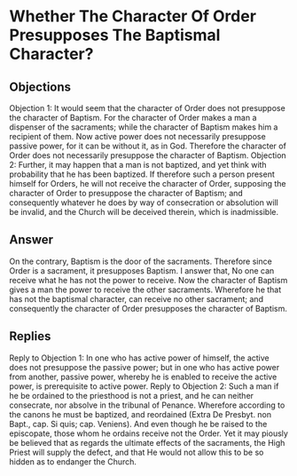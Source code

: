 # Whether The Character Of Order Presupposes The Baptismal Character?
## Objections
Objection 1: It would seem that the character of Order does not presuppose the character of Baptism. For the character of Order makes a man a dispenser of the sacraments; while the character of Baptism makes him a recipient of them. Now active power does not necessarily presuppose passive power, for it can be without it, as in God. Therefore the character of Order does not necessarily presuppose the character of Baptism.
Objection 2: Further, it may happen that a man is not baptized, and yet think with probability that he has been baptized. If therefore such a person present himself for Orders, he will not receive the character of Order, supposing the character of Order to presuppose the character of Baptism; and consequently whatever he does by way of consecration or absolution will be invalid, and the Church will be deceived therein, which is inadmissible.
## Answer
On the contrary, Baptism is the door of the sacraments. Therefore since Order is a sacrament, it presupposes Baptism.
I answer that, No one can receive what he has not the power to receive. Now the character of Baptism gives a man the power to receive the other sacraments. Wherefore he that has not the baptismal character, can receive no other sacrament; and consequently the character of Order presupposes the character of Baptism.
## Replies
Reply to Objection 1: In one who has active power of himself, the active does not presuppose the passive power; but in one who has active power from another, passive power, whereby he is enabled to receive the active power, is prerequisite to active power.
Reply to Objection 2: Such a man if he be ordained to the priesthood is not a priest, and he can neither consecrate, nor absolve in the tribunal of Penance. Wherefore according to the canons he must be baptized, and reordained (Extra De Presbyt. non Bapt., cap. Si quis; cap. Veniens). And even though he be raised to the episcopate, those whom he ordains receive not the Order. Yet it may piously be believed that as regards the ultimate effects of the sacraments, the High Priest will supply the defect, and that He would not allow this to be so hidden as to endanger the Church.